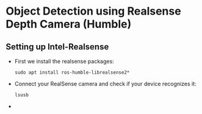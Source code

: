 # Object Detection using Realsense Depth Camera (Humble)

## Setting up Intel-Realsense

- First we install the realsense packages:
  ```
  sudo apt install ros-humble-librealsense2*
  ```
- Connect your RealSense camera and check if your device recognizes it:
  ```
  lsusb
  ```
- 

